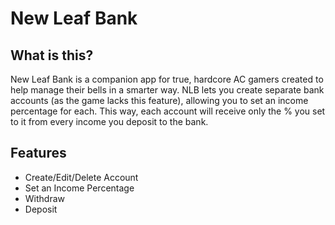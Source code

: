 # New Leaf Bank

## What is this?

New Leaf Bank is a companion app for true, hardcore AC gamers created to help manage their bells in a smarter way. NLB lets you create separate bank accounts (as the game lacks this feature), allowing you to set an income percentage for each. This way, each account will receive only the % you set to it from every income you deposit to the bank.

## Features

- Create/Edit/Delete Account
- Set an Income Percentage
- Withdraw
- Deposit